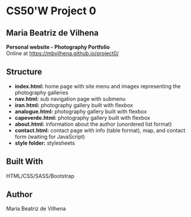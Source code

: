 # CS50'W Project 0

## Maria Beatriz de Vilhena

**Personal website - Photography Portfolio** <br>
Online at https://mbvilhena.github.io/project0/

## Structure

- **index.html:** home page with site menu and images representing the photography galleries
- **nav.html:** sub navigation page with submenu
- **iran.html:** photography gallery built with flexbox
- **analogue.html:** photography gallery built with flexbox
- **capeverde.html:** photography gallery built with flexbox
- **about.html:** information about the author (unordered list format)
- **contact.html:** contact page with info (table format), map, and contact form (waiting for JavaScript)
- **style folder:** stylesheets

## Built With
HTML/CSS/SASS/Bootstrap

## Author
Maria Beatriz de Vilhena
